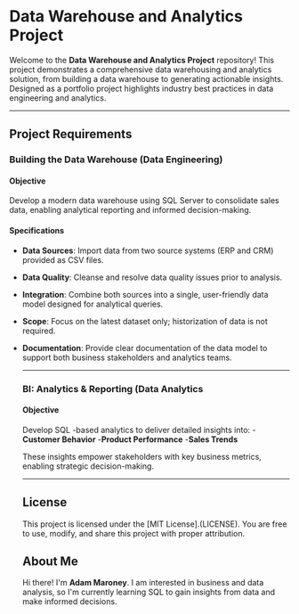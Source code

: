 # Data Warehouse and Analytics Project 

Welcome to the **Data Warehouse and Analytics Project** repository!
This project demonstrates a comprehensive data warehousing and analytics solution, from building a data warehouse to generating actionable insights. Designed as a portfolio project highlights industry best practices in data engineering and analytics.

---

## Project Requirements

### Building the Data Warehouse (Data Engineering)

#### Objective
Develop a modern data warehouse using SQL Server to consolidate sales data, enabling analytical reporting and informed decision-making.

#### Specifications
- **Data Sources**: Import data from two source systems (ERP and CRM) provided as CSV files.
- **Data Quality**: Cleanse and resolve data quality issues prior to analysis.
- **Integration**: Combine both sources into a single, user-friendly data model designed for analytical queries.
- **Scope**: Focus on the latest dataset only; historization of data is not required.
- **Documentation**: Provide clear documentation of the data model to support both business stakeholders and analytics teams.

  ---

  ### BI: Analytics & Reporting (Data Analytics

  #### Objective
  Develop SQL -based analytics to deliver detailed insights into:
  -**Customer Behavior**
  -**Product Performance**
  -**Sales Trends**

  These insights empower stakeholders with key business metrics, enabling strategic decision-making.

  ---

  ## License

  This project is licensed under the [MIT License].(LICENSE). You are free to use, modify, and share this project with proper attribution.

  ## About Me

  Hi there! I'm **Adam Maroney**. I am interested in business and data analysis, so I'm currently learning SQL to gain insights from data and make informed decisions.















  
